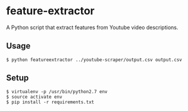 # feature-extractor
A Python script that extract features from Youtube video descriptions.

## Usage
```
$ python featureextractor ../youtube-scraper/output.csv output.csv
```

## Setup
```
$ virtualenv -p /usr/bin/python2.7 env
$ source activate env
$ pip install -r requirements.txt
```

